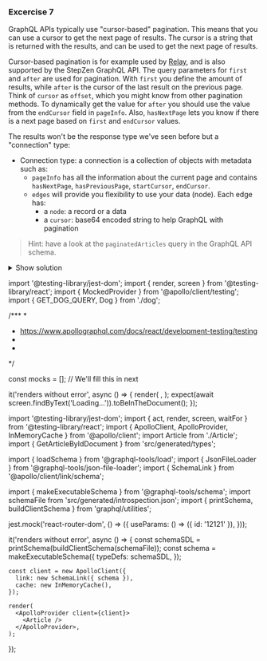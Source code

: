 ### Excercise 7

GraphQL APIs typically use "cursor-based" pagination. This means that you can use a cursor to get the next page of results. The cursor is a string that is returned with the results, and can be used to get the next page of results.

Cursor-based pagination is for example used by [Relay](https://relay.dev/graphql/connections.htm), and is also supported by the StepZen GraphQL API. The query parameters for `first` and `after` are used for pagination. With `first` you define the amount of results, while `after` is the cursor of the last result on the previous page. Think of `cursor` as `offset`, which you might know from other pagination methods. To dynamically get the value for `after` you should use the value from the `endCursor` field in `pageInfo`. Also, `hasNextPage` lets you know if there is a next page based on `first` and `endCursor` values.

The results won't be the response type we've seen before but a "connection" type:

- Connection type: a connection is a collection of objects with metadata such as:
    - `pageInfo` has all the information about the current page and contains `hasNextPage`, `hasPreviousPage`, `startCursor`, `endCursor`.
    - `edges` will provide you flexibility to use your data (node). Each edge has:
        - a `node`: a record or a data
        - a `cursor`: base64 encoded string to help GraphQL with pagination

> Hint: have a look at the `paginatedArticles` query in the GraphQL API schema.

<details>
<summary>Show solution</summary>
<p>


[Look at the code]()

</p>
</details>


import '@testing-library/jest-dom';
import { render, screen } from '@testing-library/react';
import { MockedProvider } from '@apollo/client/testing';
import { GET_DOG_QUERY, Dog } from './dog';

/***
 * 
 * https://www.apollographql.com/docs/react/development-testing/testing
 * 
 * 
 */

const mocks = []; // We'll fill this in next

it('renders without error', async () => {
  render(
    <MockedProvider mocks={mocks} addTypename={false}>
      <Dog name='Buck' />
    </MockedProvider>,
  );
  expect(await screen.findByText('Loading...')).toBeInTheDocument();
});





import '@testing-library/jest-dom';
import { act, render, screen, waitFor } from '@testing-library/react';
import { ApolloClient, ApolloProvider, InMemoryCache } from '@apollo/client';
import Article from './Article';
import { GetArticleByIdDocument } from 'src/generated/types';

import { loadSchema } from '@graphql-tools/load';
import { JsonFileLoader } from '@graphql-tools/json-file-loader';
import { SchemaLink } from '@apollo/client/link/schema';

import { makeExecutableSchema } from '@graphql-tools/schema';
import schemaFile from 'src/generated/introspection.json';
import { printSchema, buildClientSchema } from 'graphql/utilities';

jest.mock('react-router-dom', () => ({
  useParams: () => ({ id: '12121' }),
}));

it('renders without error', async () => {
    const schemaSDL = printSchema(buildClientSchema(schemaFile));
    const schema = makeExecutableSchema({
      typeDefs: schemaSDL,
    });

    const client = new ApolloClient({
      link: new SchemaLink({ schema }),
      cache: new InMemoryCache(),
    });

    render(
      <ApolloProvider client={client}>
        <Article />
      </ApolloProvider>,
    );
});

